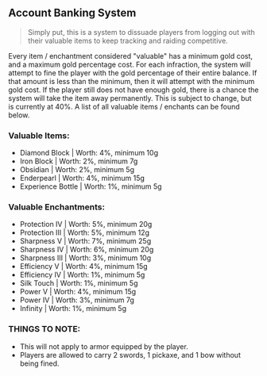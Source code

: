 Account Banking System 
---
> Simply put, this is a system to dissuade players from logging out with their valuable items to keep tracking and raiding competitive.

Every item / enchantment considered "valuable" has a minimum gold cost, and a maximum gold percentage cost. For each infraction, the system will attempt to fine the player with the gold percentage of their entire balance. If that amount is less than the minimum, then it will attempt with the minimum gold cost. If the player still does not have enough gold, there is a chance the system will take the item away permanently. This is subject to change, but is currently at 40%. A list of all valuable items / enchants can be found below.


### Valuable Items:
 - Diamond Block | Worth: 4%, minimum 10g
 - Iron Block | Worth: 2%, minimum 7g
 - Obsidian | Worth: 2%, minimum 5g
 - Enderpearl | Worth: 4%, minimum 15g
 - Experience Bottle | Worth: 1%, minimum 5g

### Valuable Enchantments:
 - Protection IV | Worth: 5%, minimum 20g
 - Protection III | Worth: 5%, minimum 12g
 - Sharpness V |  Worth: 7%, minimum 25g
 - Sharpness IV | Worth: 6%, minimum 20g
 - Sharpness III | Worth: 3%, minimum 10g
 - Efficiency V | Worth: 4%, minimum 15g
 - Efficiency IV | Worth: 1%, minimum 5g
 - Silk Touch | Worth: 1%, minimum 5g
 - Power V | Worth: 4%, minimum 15g
 - Power IV | Worth: 3%, minimum 7g
 - Infinity | Worth: 1%, minimum 5g

### THINGS TO NOTE:
 - This will not apply to armor equipped by the player.
 - Players are allowed to carry 2 swords, 1 pickaxe, and 1 bow without being fined.
